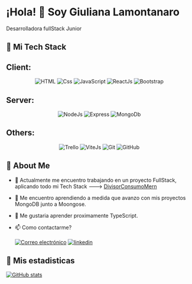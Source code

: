 
# ¡Hola! 👋 Soy Giuliana Lamontanaro

Desarrolladora fullStack Junior


## 🚀 Mi Tech Stack

## **Client:** 
<p align="center">
  <img src="https://img.icons8.com/?size=30&id=46605&format=png" alt="HTML">
  <img src="https://img.icons8.com/?size=30&id=107497&format=png" alt="Css">
  <img src="https://img.icons8.com/?size=30&id=gYCTehfTlYk5&format=png" alt="JavaScript">
  <img src="https://img.icons8.com/?size=30&id=lVitPDXqQKP8&format=png" alt="ReactJs">
  <img src="https://img.icons8.com/?size=30&id=LPItodDU262T&format=png" alt="Bootstrap">
</p>



## **Server:** 
<p align="center">
  <img src= "https://img.icons8.com/?size=40&id=54087&format=png" alt="NodeJs">
  <img src= "https://img.icons8.com/?size=30&id=9Gfx4Dfxl0JK&format=png" alt="Express">
  <img src= "https://img.icons8.com/?size=30&id=74402&format=png" alt="MongoDb">
</p>

## **Others:**
<p align="center">
  <img src= "https://img.icons8.com/?size=40&id=HxCJ3JvA06ml&format=png" alt="Trello">
  <img src= "https://img.icons8.com/?size=30&id=43169&format=png" alt="ViteJs">
  <img src= "https://img.icons8.com/?size=30&id=20906&format=png" alt="Git">
  <img src= "https://img.icons8.com/?size=40&id=118557&format=png" alt="GitHub">
</p>


## 🚀  About Me


- 🔭 Actualmente me encuentro trabajando en un proyecto FullStack, aplicando todo mi Tech Stack ---> [DivisorConsumoMern](https://github.com/lamontanarog/DivisorConsumoMern)
- 🌱 Me encuentro aprendiendo a medida que avanzo con mis proyectos MongoDB junto a Moongose.
- 🤔 Me gustaria aprender proximamente TypeScript.

- 📫 Como contactarme?
<br> <br>
[![Correo electrónico](https://img.shields.io/badge/Correo-white?style=for-the-badge&logo=gmail)](mailto:lamontanarog@gmail.com?Subject=Agenda%20De%20Entrevista%20Para:)
[![linkedin](https://img.shields.io/badge/linkedin-0A66C2?style=for-the-badge&logo=linkedin&logoColor=white)](https://www.linkedin.com/in/giuliana-lamontanaro-432a2a223)


## 🚀 Mis estadisticas

[![GitHub stats](https://github-readme-stats.vercel.app/api/top-langs/?username=lamontanarog&theme=cobalt&show_icons=true&layout=compact)](https://github.com/lamontanarog)



